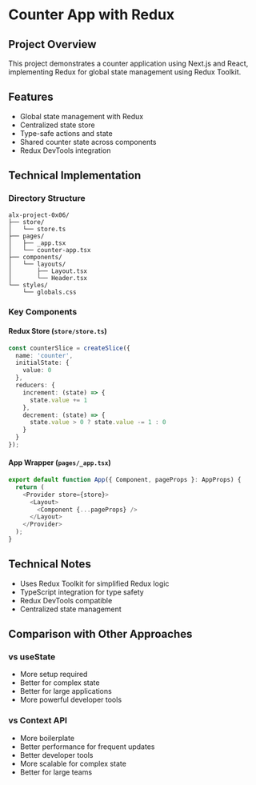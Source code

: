 # Counter App with Redux

## Project Overview
This project demonstrates a counter application using Next.js and React, implementing Redux for global state management using Redux Toolkit.

## Features
- Global state management with Redux
- Centralized state store
- Type-safe actions and state
- Shared counter state across components
- Redux DevTools integration

## Technical Implementation

### Directory Structure
```
alx-project-0x06/
├── store/
│   └── store.ts
├── pages/
│   ├── _app.tsx
│   └── counter-app.tsx
├── components/
│   └── layouts/
│       ├── Layout.tsx
│       └── Header.tsx
└── styles/
    └── globals.css
```

### Key Components

#### Redux Store (`store/store.ts`)
```typescript
const counterSlice = createSlice({
  name: 'counter',
  initialState: {
    value: 0
  },
  reducers: {
    increment: (state) => {
      state.value += 1
    },
    decrement: (state) => {
      state.value > 0 ? state.value -= 1 : 0
    }
  }
});
```

#### App Wrapper (`pages/_app.tsx`)
```typescript
export default function App({ Component, pageProps }: AppProps) {
  return (
    <Provider store={store}>
      <Layout>
        <Component {...pageProps} />
      </Layout>
    </Provider>
  );
}
```

## Technical Notes
- Uses Redux Toolkit for simplified Redux logic
- TypeScript integration for type safety
- Redux DevTools compatible
- Centralized state management

## Comparison with Other Approaches

### vs useState
- More setup required
- Better for complex state
- Better for large applications
- More powerful developer tools

### vs Context API
- More boilerplate
- Better performance for frequent updates
- Better developer tools
- More scalable for complex state
- Better for large teams
